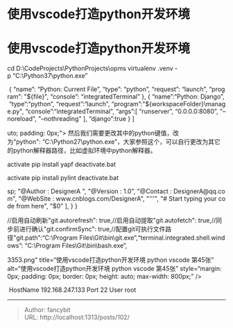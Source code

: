 # 使用vscode打造python开发环境

<div class="header"><h1 class="single-title animate__animated animate__pulse animate__faster">使用vscode打造python开发环境</h1></div>

<div class="content" id="content"><!-- raw HTML omitted --><!-- raw HTML omitted --><precode language="" precodenum="0"></precode><p>cd&nbsp;D:\CodeProjects\PythonProjects\opms virtualenv&nbsp;.venv&nbsp;-p&nbsp;“C:\Python37\python.exe”<!-- raw HTML omitted --><!-- raw HTML omitted --></p><precode language="" precodenum="1"></precode><p>&nbsp;{&nbsp;“name”:&nbsp;“Python:&nbsp;Current&nbsp;File”,&nbsp;“type”:&nbsp;“python”,&nbsp;“request”:&nbsp;“launch”,&nbsp;“program”:&nbsp;"${file}",&nbsp;“console”:&nbsp;“integratedTerminal”&nbsp;},&nbsp;{&nbsp;“name”:“Python:&nbsp;Django”,&nbsp;“type”:“python”,&nbsp;“request”:“launch”,&nbsp;“program”:"${workspaceFolder}\manage.py",&nbsp;“console”:“integratedTerminal”,&nbsp;“args”:[&nbsp;“runserver”,&nbsp;“0.0.0.0:8080”,&nbsp;"–noreload",&nbsp;"–nothreading"&nbsp;],&nbsp;“django”:true&nbsp;}&nbsp;]<!-- raw HTML omitted --></p><precode language="" precodenum="2"></precode><p>uto; padding: 0px;"&gt; 然后我们需要更改其中的python键值，改为"python":&nbsp;“C:\Python27\python.exe”，大家参照这个，可以自行更改为其它的python解释器路径，比如虚拟环境中python解释器。 <!-- raw HTML omitted --></p><precode language="" precodenum="3"></precode><p>activate pip&nbsp;install&nbsp;yapf deactivate.bat<!-- raw HTML omitted --><!-- raw HTML omitted --></p><precode language="" precodenum="4"></precode><p>activate pip&nbsp;install&nbsp;pylint deactivate.bat<!-- raw HTML omitted --><!-- raw HTML omitted --></p><precode language="" precodenum="5"></precode><p>sp;&nbsp;"@Author&nbsp;:&nbsp;DesignerA&nbsp;",&nbsp;"@Version&nbsp;:&nbsp;1.0",&nbsp;"@Contact&nbsp;:&nbsp;DesignerA@qq.com",&nbsp;"@WebSite&nbsp;:&nbsp;www.cnblogs.com/DesignerA",&nbsp;"'''",&nbsp;"#&nbsp;Start&nbsp;typing&nbsp;your&nbsp;code&nbsp;from&nbsp;here",&nbsp;"$0"&nbsp;],&nbsp;} }<!-- raw HTML omitted --></p><precode language="" precodenum="6"></precode><p>//启用自动刷新"git.autorefresh":&nbsp;true,//启用自动提取"git.autofetch":&nbsp;true,//同步前进行确认"git.confirmSync":&nbsp;true,//配置git可执行文件路径"git.path":“C:\Program&nbsp;Files\Git\bin\git.exe”,“terminal.integrated.shell.windows”:&nbsp;“C:\Program&nbsp;Files\Git\bin\bash.exe”,<!-- raw HTML omitted --></p><precode language="" precodenum="7"></precode><p>3353.png" title=“使用vscode打造python开发环境 python vscode 第45张” alt=“使用vscode打造python开发环境 python vscode 第45张” style=“margin: 0px; padding: 0px; border: 0px; height: auto; max-width: 800px;” /&gt; <!-- raw HTML omitted --></p><precode language="" precodenum="8"></precode><p>&nbsp;HostName&nbsp;192.168.247.133&nbsp;Port&nbsp;22&nbsp;User&nbsp;root<!-- raw HTML omitted --><!-- raw HTML omitted --></p><precode language="" precodenum="9"></precode></div>



---

> Author: fancybit  
> URL: http://localhost:1313/posts/102/  

